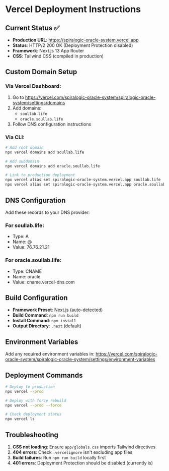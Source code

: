 # Vercel Deployment Instructions

## Current Status ✅

- **Production URL**: https://spiralogic-oracle-system.vercel.app
- **Status**: HTTP/2 200 OK (Deployment Protection disabled)
- **Framework**: Next.js 13 App Router
- **CSS**: Tailwind CSS (compiled in production)

## Custom Domain Setup

### Via Vercel Dashboard:

1. Go to https://vercel.com/spiralogic-oracle-system/spiralogic-oracle-system/settings/domains
2. Add domains:
   - `soullab.life`
   - `oracle.soullab.life`
3. Follow DNS configuration instructions

### Via CLI:

```bash
# Add root domain
npx vercel domains add soullab.life

# Add subdomain
npx vercel domains add oracle.soullab.life

# Link to production deployment
npx vercel alias set spiralogic-oracle-system.vercel.app soullab.life
npx vercel alias set spiralogic-oracle-system.vercel.app oracle.soullab.life
```

## DNS Configuration

Add these records to your DNS provider:

### For soullab.life:

- Type: A
- Name: @
- Value: 76.76.21.21

### For oracle.soullab.life:

- Type: CNAME
- Name: oracle
- Value: cname.vercel-dns.com

## Build Configuration

- **Framework Preset**: Next.js (auto-detected)
- **Build Command**: `npm run build`
- **Install Command**: `npm install`
- **Output Directory**: `.next` (default)

## Environment Variables

Add any required environment variables in:
https://vercel.com/spiralogic-oracle-system/spiralogic-oracle-system/settings/environment-variables

## Deployment Commands

```bash
# Deploy to production
npx vercel --prod

# Deploy with force rebuild
npx vercel --prod --force

# Check deployment status
npx vercel ls
```

## Troubleshooting

1. **CSS not loading**: Ensure `app/globals.css` imports Tailwind directives
2. **404 errors**: Check `.vercelignore` isn't excluding app files
3. **Build failures**: Run `npm run build` locally first
4. **401 errors**: Deployment Protection should be disabled (currently is)
